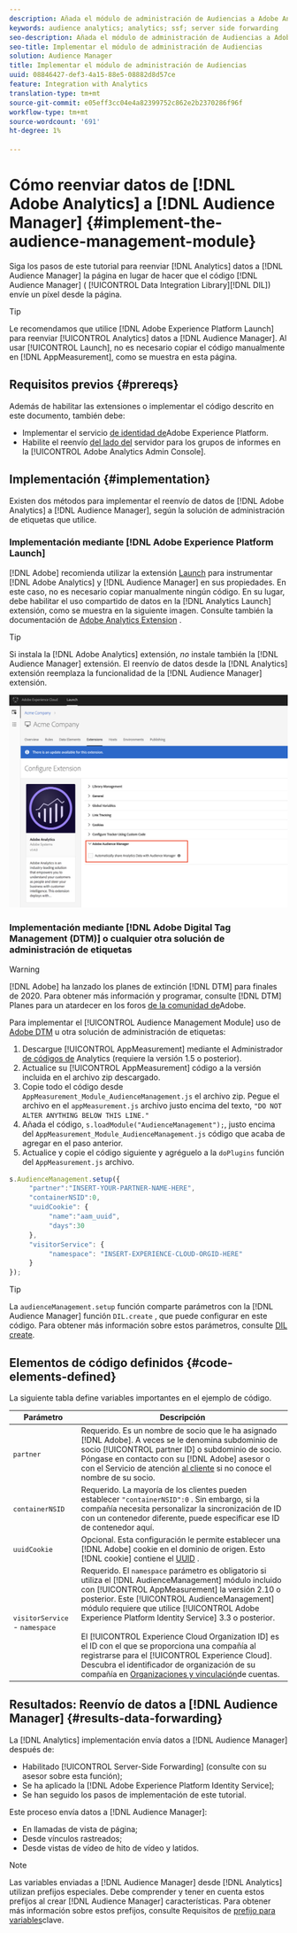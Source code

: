 ```yaml
---
description: Añada el módulo de administración de Audiencias a Adobe Analytics AppMeasurement para reenviar los datos de Analytics al Audience Manager en lugar de hacer que el código de la biblioteca de integración de datos del Audience Manager (DIL) envíe un píxel desde la página.
keywords: audience analytics; analytics; ssf; server side forwarding
seo-description: Añada el módulo de administración de Audiencias a Adobe Analytics AppMeasurement para reenviar los datos de Analytics al Audience Manager en lugar de hacer que el código de la biblioteca de integración de datos del Audience Manager (DIL) envíe un píxel desde la página.
seo-title: Implementar el módulo de administración de Audiencias
solution: Audience Manager
title: Implementar el módulo de administración de Audiencias
uuid: 08846427-def3-4a15-88e5-08882d8d57ce
feature: Integration with Analytics
translation-type: tm+mt
source-git-commit: e05eff3cc04e4a82399752c862e2b2370286f96f
workflow-type: tm+mt
source-wordcount: '691'
ht-degree: 1%

---
```



# Cómo reenviar datos de [!DNL Adobe Analytics] a [!DNL Audience Manager] {#implement-the-audience-management-module}

Siga los pasos de este tutorial para reenviar [!DNL Analytics] datos a [!DNL Audience Manager] la página en lugar de hacer que el código [!DNL Audience Manager] ( [!UICONTROL Data Integration Library][!DNL DIL]) envíe un píxel desde la página.

>[!TIP]
>
>Le recomendamos que utilice [!DNL Adobe Experience Platform Launch] para reenviar [!UICONTROL Analytics] datos a [!DNL Audience Manager]. Al usar [!UICONTROL Launch], no es necesario copiar el código manualmente en [!DNL AppMeasurement], como se muestra en esta página.

## Requisitos previos {#prereqs}

Además de habilitar las extensiones o implementar el código descrito en este documento, también debe:

* Implementar el servicio [de identidad de](https://docs.adobe.com/content/help/en/id-service/using/home.html)Adobe Experience Platform.
* Habilite el reenvío [del lado del](https://docs.adobe.com/help/en/analytics/admin/admin-tools/server-side-forwarding/ssf.html) servidor para los grupos de informes en la [!UICONTROL Adobe Analytics Admin Console].

## Implementación {#implementation}

Existen dos métodos para implementar el reenvío de datos de [!DNL Adobe Analytics] a [!DNL Audience Manager], según la solución de administración de etiquetas que utilice.

### Implementación mediante [!DNL Adobe Experience Platform Launch]

[!DNL Adobe] recomienda utilizar la extensión [Launch](https://docs.adobe.com/content/help/en/launch/using/overview.html) para instrumentar [!DNL Adobe Analytics] y [!DNL Audience Manager] en sus propiedades. En este caso, no es necesario copiar manualmente ningún código. En su lugar, debe habilitar el uso compartido de datos en la [!DNL Analytics Launch] extensión, como se muestra en la siguiente imagen. Consulte también la documentación de [Adobe Analytics Extension](https://docs.adobe.com/content/help/en/launch/using/extensions-ref/adobe-extension/analytics-extension/overview.html#adobe-audience-manager) .

>[!TIP]
>
>Si instala la [!DNL Adobe Analytics] extensión, *no* instale también la [!DNL Audience Manager] extensión. El reenvío de datos desde la [!DNL Analytics] extensión reemplaza la funcionalidad de la [!DNL Audience Manager] extensión.

![Cómo habilitar el uso compartido de datos desde la extensión Adobe Analytics al Audience Manager](/help/using/integration/assets/analytics-to-aam.png)

### Implementación mediante [!DNL Adobe Digital Tag Management (DTM)] o cualquier otra solución de administración de etiquetas

>[!WARNING]
>
>[!DNL Adobe] ha lanzado los planes de extinción [!DNL DTM] para finales de 2020. Para obtener más información y programar, consulte [!DNL DTM] Planes para un atardecer en los foros [de la comunidad de](https://forums.adobe.com/community/experience-cloud/platform/launch/blog/2018/10/05/dtm-plans-for-a-sunset)Adobe.

Para implementar el [!UICONTROL Audience Management Module] uso de [Adobe DTM](https://docs.adobe.com/content/help/en/dtm/using/dtm-home.html) u otra solución de administración de etiquetas:

1. Descargue [!UICONTROL AppMeasurement] mediante el Administrador [de códigos de](https://docs.adobe.com/content/help/en/analytics/admin/admin-tools/code-manager-admin.html) Analytics (requiere la versión 1.5 o posterior).
1. Actualice su [!UICONTROL AppMeasurement] código a la versión incluida en el archivo zip descargado.
1. Copie todo el código desde `AppMeasurement_Module_AudienceManagement.js` el archivo zip. Pegue el archivo en el `appMeasurement.js` archivo justo encima del texto, `"DO NOT ALTER ANYTHING BELOW THIS LINE."`
1. Añada el código, `s.loadModule("AudienceManagement");`, justo encima del `AppMeasurement_Module_AudienceManagement.js` código que acaba de agregar en el paso anterior.
1. Actualice y copie el código siguiente y agréguelo a la `doPlugins` función del `AppMeasurement.js` archivo.

```js
s.AudienceManagement.setup({ 
     "partner":"INSERT-YOUR-PARTNER-NAME-HERE", 
     "containerNSID":0, 
     "uuidCookie": { 
          "name":"aam_uuid", 
          "days":30
     },
     "visitorService": {
          "namespace": "INSERT-EXPERIENCE-CLOUD-ORGID-HERE" 
     } 
});
```

>[!TIP]
>
>La `audienceManagement.setup` función comparte parámetros con la [!DNL Audience Manager] función `DIL.create` , que puede configurar en este código. Para obtener más información sobre estos parámetros, consulte [DIL create](../../dil/dil-class-overview/dil-create.md#dil-create).

## Elementos de código definidos {#code-elements-defined}

La siguiente tabla define variables importantes en el ejemplo de código.

| Parámetro | Descripción |
|--- |--- |
| `partner` | Requerido. Es un nombre de socio que le ha asignado [!DNL Adobe]. A veces se le denomina subdominio de socio [!UICONTROL partner ID] o subdominio de socio.  Póngase en contacto con su [!DNL Adobe] asesor o con el Servicio de atención [al cliente](https://helpx.adobe.com/marketing-cloud/contact-support.html) si no conoce el nombre de su socio. |
| `containerNSID` | Requerido. La mayoría de los clientes pueden establecer `"containerNSID":0` . Sin embargo, si la compañía necesita personalizar la sincronización de ID con un contenedor diferente, puede especificar ese ID de contenedor aquí. |
| `uuidCookie` | Opcional. Esta configuración le permite establecer una [!DNL Adobe] cookie en el dominio de origen. Esto [!DNL cookie] contiene el [UUID](../../reference/ids-in-aam.md) . |
| `visitorService` - `namespace` | Requerido. El `namespace` parámetro es obligatorio si utiliza el [!DNL AudienceManagement] módulo incluido con [!UICONTROL AppMeasurement] la versión 2.10 o posterior. Este [!UICONTROL AudienceManagement] módulo requiere que utilice [!UICONTROL Adobe Experience Platform Identity Service] 3.3 o posterior. <br><br>El [!UICONTROL Experience Cloud Organization ID] es el ID con el que se proporciona una compañía al registrarse para el [!UICONTROL Experience Cloud]. Descubra el identificador de organización de su compañía en [Organizaciones y vinculación](https://docs.adobe.com/content/help/en/core-services/interface/manage-users-and-products/organizations.html)de cuentas. |

## Resultados: Reenvío de datos a [!DNL Audience Manager] {#results-data-forwarding}

La [!DNL Analytics] implementación envía datos a [!DNL Audience Manager] después de:

* Habilitado [!UICONTROL Server-Side Forwarding] (consulte con su asesor sobre esta función);
* Se ha aplicado la [!DNL Adobe Experience Platform Identity Service];
* Se han seguido los pasos de implementación de este tutorial.

Este proceso envía datos a [!DNL Audience Manager]:

* En llamadas de vista de página;
* Desde vínculos rastreados;
* Desde vistas de vídeo de hito de vídeo y latidos.

>[!NOTE]
>
>Las variables enviadas a [!DNL Audience Manager] desde [!DNL Analytics] utilizan prefijos especiales. Debe comprender y tener en cuenta estos prefijos al crear [!DNL Audience Manager] características. Para obtener más información sobre estos prefijos, consulte Requisitos de [prefijo para variables](../../features/traits/trait-variable-prefixes.md)clave.
